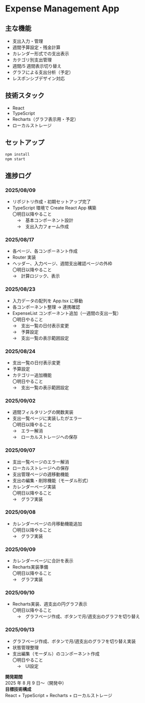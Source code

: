 # Expense Management App

## 主な機能
- 支出入力・管理
- 週間予算設定・残金計算
- カレンダー形式での支出表示
- カテゴリ別支出管理
- 週間/5 週間表示切り替え
- グラフによる支出分析（予定）
- レスポンシブデザイン対応

## 技術スタック
- React
- TypeScript
- Recharts（グラフ表示用・予定）
- ローカルストレージ

## セットアップ
```bash
npm install
npm start
```

## 進捗ログ
### 2025/08/09
- リポジトリ作成・初期セットアップ完了
- TypeScript 環境で Create React App 構築  
〇明日以降やること  
　→　基本コンポーネント設計  
　→　支出入力フォーム作成  

### 2025/08/17
- 各ページ、各コンポーネント作成
- Router 実装
- ヘッダー、入力ページ、週間支出確認ページの外枠  
〇明日以降やること  
  →　計算ロジック、表示  

### 2025/08/23
- 入力データの配列を App.tsx に移動
- 各コンポーネント整理 → 連携確認
- ExpenseList コンポーネント追加（一週間の支出一覧）  
〇明日やること  
  →　支出一覧の日付表示変更  
  →　予算設定  
  →　支出一覧の表示範囲設定  

### 2025/08/24
- 支出一覧の日付表示変更
- 予算設定
- カテゴリー追加機能  
〇明日やること  
  →　支出一覧の表示範囲設定  

### 2025/09/02
- 週間フィルタリングの関数実装
- 支出一覧ページに実装したがエラー  
〇明日以降やること  
  →　エラー解消  
  →　ローカルストレージへの保存  

### 2025/09/07
- 支出一覧ページのエラー解消
- ローカルストレージへの保存
- 支出管理ページの週移動機能
- 支出の編集・削除機能（モーダル形式）
- カレンダーページ実装  
〇明日以降やること  
  →　グラフ実装  

### 2025/09/08
- カレンダーページの月移動機能追加  
〇明日以降やること  
  →　グラフ実装  

### 2025/09/09
- カレンダーページに合計を表示
- Recharts実装準備  
〇明日以降やること  
  →　グラフ実装  

### 2025/09/10
- Recharts実装、週支出の円グラフ表示  
〇明日以降やること  
　→　グラフページ作成、ボタンで月/週支出のグラフを切り替え  

### 2025/09/13
- グラフページ作成、ボタンで月/週支出のグラフを切り替え実装
- 状態管理整理
- 支出編集（モーダル）のコンポーネント作成  
〇明日やること  
　→　UI設定  


**開発期間**  
2025 年 8 月 9 日〜（開発中）  
**目標技術構成**  
React + TypeScript + Recharts + ローカルストレージ
